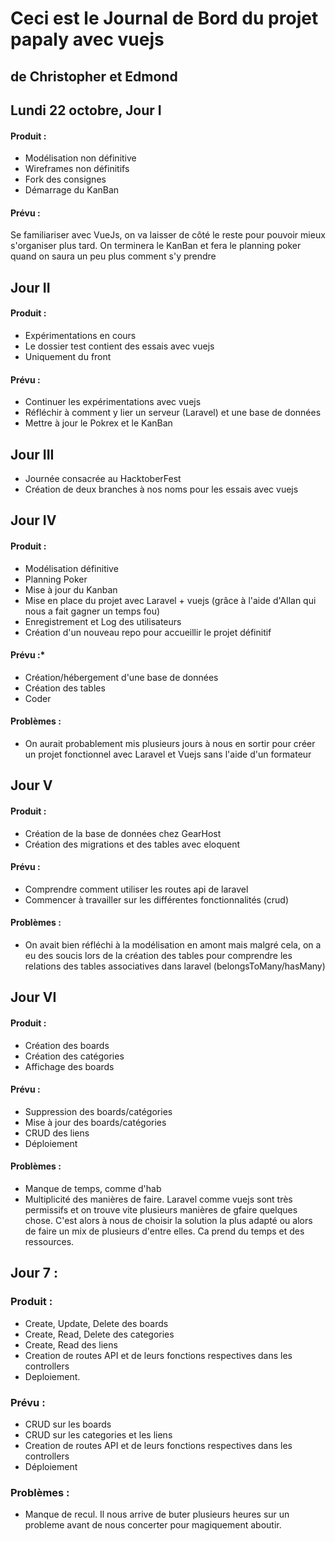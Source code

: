 # Ceci est le Journal de Bord du projet papaly avec vuejs
## de Christopher et Edmond


## Lundi 22 octobre, Jour I



#### Produit :

* Modélisation non définitive
* Wireframes non définitifs
* Fork des consignes
* Démarrage du KanBan


#### Prévu : 

Se familiariser avec VueJs, on va laisser de côté le reste pour pouvoir mieux s'organiser plus tard.
On terminera le KanBan et fera le planning poker quand on saura un peu plus comment s'y prendre



## Jour II



#### Produit :

* Expérimentations en cours
* Le dossier test contient des essais avec vuejs
* Uniquement du front


#### Prévu :

* Continuer les expérimentations avec vuejs
* Réfléchir à comment y lier un serveur (Laravel) et une base de données
* Mettre à jour le Pokrex et le KanBan



## Jour III



* Journée consacrée au HacktoberFest
* Création de deux branches à nos noms pour les essais avec vuejs



## Jour IV



#### Produit :

* Modélisation définitive
* Planning Poker
* Mise à jour du Kanban
* Mise en place du projet avec Laravel + vuejs (grâce à l'aide d'Allan qui nous a fait gagner un temps fou)
* Enregistrement et Log des utilisateurs
* Création d'un nouveau repo pour accueillir le projet définitif


#### Prévu :*

* Création/hébergement d'une base de données
* Création des tables
* Coder


#### Problèmes :

* On aurait probablement mis plusieurs jours à nous en sortir pour créer un projet fonctionnel avec Laravel et Vuejs sans l'aide d'un formateur



## Jour V



#### Produit :

* Création de la base de données chez GearHost
* Création des migrations et des tables avec eloquent


#### Prévu :

* Comprendre comment utiliser les routes api de laravel
* Commencer à travailler sur les différentes fonctionnalités (crud)


#### Problèmes :

* On avait bien réfléchi à la modélisation en amont mais malgré cela, on a eu des soucis lors de la création des tables pour comprendre les relations des tables associatives dans laravel (belongsToMany/hasMany)



## Jour VI



#### Produit :

* Création des boards
* Création des catégories
* Affichage des boards


#### Prévu :

* Suppression des boards/catégories
* Mise à jour des boards/catégories
* CRUD des liens
* Déploiement


#### Problèmes : 

* Manque de temps, comme d'hab
* Multiplicité des manières de faire. Laravel comme vuejs sont très permissifs et on trouve vite plusieurs manières de gfaire quelques chose. C'est alors à nous de choisir la solution la plus adapté ou alors de faire un mix de plusieurs d'entre elles. Ca prend du temps et des ressources.

## Jour 7 :

### Produit :

* Create, Update, Delete des boards
* Create, Read, Delete des categories
* Create, Read des liens
* Creation de routes API et de leurs fonctions respectives dans les controllers
* Deploiement.

### Prévu :

* CRUD sur les boards
* CRUD sur les categories et les liens
* Creation de routes API et de leurs fonctions respectives dans les controllers
* Déploiement

### Problèmes :

* Manque de  recul. Il nous arrive de  buter plusieurs heures sur un probleme avant de nous concerter pour magiquement aboutir.
